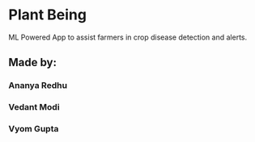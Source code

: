 # Plant Being

ML Powered App to assist farmers in crop disease detection and alerts.


## Made by: 
### Ananya Redhu
### Vedant Modi
### Vyom Gupta

